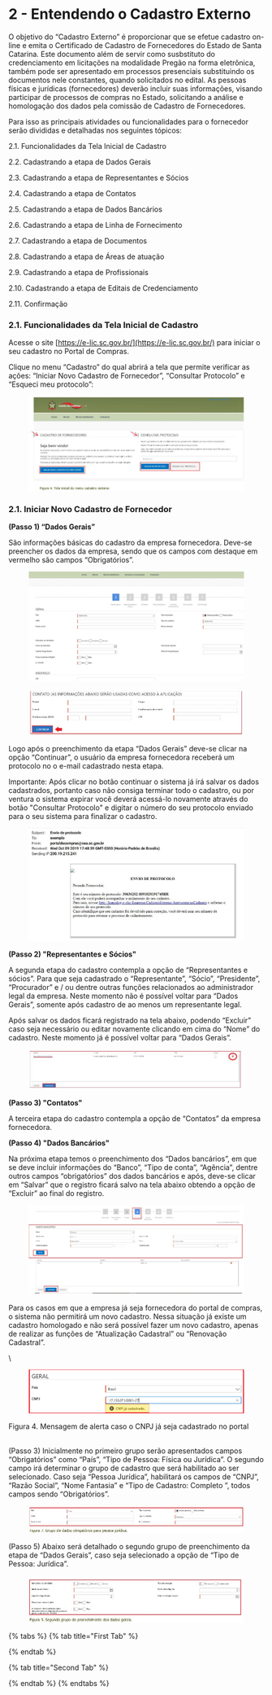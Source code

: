 # 2 - Entendendo o Cadastro Externo

O objetivo do “Cadastro Externo” é proporcionar que se efetue cadastro on-line e emita o Certificado de Cadastro de Fornecedores do Estado de Santa Catarina. Este documento além de servir como susbstituto do credenciamento em licitações na modalidade Pregão na forma eletrônica, também pode ser apresentado em processos presenciais substituindo os documentos nele constantes, quando solicitados no edital. As pessoas físicas e jurídicas (fornecedores) deverão incluir suas informações, visando participar de processos de compras no Estado, solicitando a análise e homologação dos dados pela comissão de Cadastro de Fornecedores.

Para isso as principais atividades ou funcionalidades para o fornecedor serão divididas e detalhadas nos seguintes tópicos:

2.1. Funcionalidades da Tela Inicial de Cadastro&#x20;

2.2. Cadastrando a etapa de Dados Gerais

&#x20;2.3. Cadastrando a etapa de Representantes e Sócios&#x20;

2.4. Cadastrando a etapa de Contatos&#x20;

2.5. Cadastrando a etapa de Dados Bancários

&#x20;2.6. Cadastrando a etapa de Linha de Fornecimento

&#x20;2.7. Cadastrando a etapa de Documentos&#x20;

2.8. Cadastrando a etapa de Áreas de atuação

&#x20;2.9. Cadastrando a etapa de Profissionais

&#x20;2.10. Cadastrando a etapa de Editais de Credenciamento&#x20;

2.11. Confirmação&#x20;



### 2.1. Funcionalidades da Tela Inicial de Cadastro&#x20;

Acesse o site [https://e-lic.sc.gov.br/](https://e-lic.sc.gov.br/) para iniciar o seu cadastro no Portal de Compras.

Clique no menu “Cadastro”  do qual abrirá a tela que permite verificar as ações: “Iniciar Novo Cadastro de Fornecedor”, “Consultar Protocolo” e “Esqueci meu protocolo”:

<figure><img src="../../.gitbook/assets/Capturar (4).JPG" alt=""><figcaption></figcaption></figure>

### 2.1. Iniciar Novo Cadastro de Fornecedor

**(Passo 1)  “Dados Gerais”**&#x20;

São informações básicas do cadastro da empresa fornecedora. Deve-se preencher os dados da empresa, sendo que os campos com destaque em vermelho são campos “Obrigatórios”.

<figure><img src="../../.gitbook/assets/Capturar11.JPG" alt=""><figcaption></figcaption></figure>

<figure><img src="../../.gitbook/assets/Capturar (6).JPG" alt=""><figcaption></figcaption></figure>

Logo após o preenchimento da etapa “Dados Gerais” deve-se clicar na opção “Continuar”, o usuário da empresa fornecedora receberá um protocolo no o e-mail cadastrado nesta etapa.&#x20;

Importante: Após clicar no botão continuar o sistema já irá salvar os dados cadastrados, portanto caso não consiga terminar todo o cadastro, ou por ventura o sistema expirar você deverá acessá-lo novamente através do botão "Consultar Protocolo" e digitar o número do seu protocolo enviado para o seu sistema para finalizar o cadastro.



<figure><img src="../../.gitbook/assets/Capturar (7).JPG" alt=""><figcaption></figcaption></figure>

**(Passo 2) "Representantes e Sócios"**

A segunda etapa do cadastro contempla a opção de “Representantes e sócios”. Para que seja cadastrado o “Representante”, “Sócio”, “Presidente”, “Procurador” e / ou dentre outras funções relacionados ao administrador legal da empresa. Neste momento não é possível voltar para “Dados Gerais”, somente após cadastro de ao menos um representante legal.

Após salvar os dados ficará registrado na tela abaixo, podendo “Excluir” caso seja necessário ou editar novamente clicando em cima do “Nome” do cadastro. Neste momento já é possível voltar para “Dados Gerais”.



<figure><img src="../../.gitbook/assets/Capturar (8).JPG" alt=""><figcaption></figcaption></figure>

**(Passo 3) "Contatos"**

A terceira etapa do cadastro contempla a opção de “Contatos” da empresa fornecedora.

**(Passo 4) "Dados Bancários"**

Na próxima etapa temos o preenchimento dos “Dados bancários”, em que se deve incluir informações do “Banco”, “Tipo de conta”, “Agência”, dentre outros campos “obrigatórios” dos dados bancários e após, deve-se clicar em “Salvar” que o registro ficará salvo na tela abaixo obtendo a opção de “Excluir” ao final do registro.

<figure><img src="../../.gitbook/assets/Capturar (9).JPG" alt=""><figcaption></figcaption></figure>









Para os casos em que a empresa já seja fornecedora do portal de compras, o sistema não permitirá um novo cadastro. Nessa situação já existe um cadastro homologado e não será possível fazer um novo cadastro, apenas de realizar as funções de “Atualização Cadastral” ou “Renovação Cadastral”.

\


<figure><img src="../../.gitbook/assets/image (2).png" alt=""><figcaption></figcaption></figure>

Figura 4. Mensagem de alerta caso o CNPJ já seja cadastrado no portal

\
(Passo 3) Inicialmente no primeiro grupo serão apresentados campos “Obrigatórios” como “País”, “Tipo de Pessoa: Física ou Jurídica”. O segundo campo irá determinar o grupo de cadastro que será habilitado ao ser selecionado. Caso seja “Pessoa Jurídica”, habilitará os campos de “CNPJ”, “Razão Social”, “Nome Fantasia” e “Tipo de Cadastro: Completo ”, todos campos sendo “Obrigatórios”.

<figure><img src="../../.gitbook/assets/Capturar.JPG" alt=""><figcaption></figcaption></figure>

(Passo 5) Abaixo será detalhado o segundo grupo de preenchimento da etapa de “Dados Gerais”, caso seja selecionado a opção de “Tipo de Pessoa: Jurídica”.



&#x20;

<figure><img src="../../.gitbook/assets/Capturar (3).JPG" alt=""><figcaption></figcaption></figure>



{% tabs %}
{% tab title="First Tab" %}

{% endtab %}

{% tab title="Second Tab" %}

{% endtab %}
{% endtabs %}
